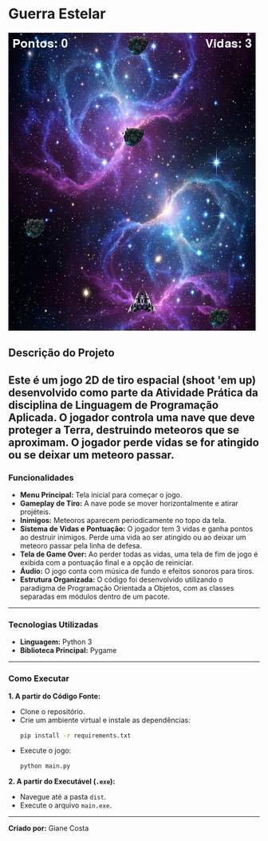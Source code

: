 # Guerra Estelar

![Gameplay do Guerra Estelar](./docs/gameplay.png)

## Descrição do Projeto

Este é um jogo 2D de tiro espacial (shoot 'em up) desenvolvido como parte da Atividade Prática da disciplina de **Linguagem de Programação Aplicada**. O jogador controla uma nave que deve proteger a Terra, destruindo meteoros que se aproximam. O jogador perde vidas se for atingido ou se deixar um meteoro passar.
---

### Funcionalidades

* **Menu Principal:** Tela inicial para começar o jogo.
* **Gameplay de Tiro:** A nave pode se mover horizontalmente e atirar projéteis.
* **Inimigos:** Meteoros aparecem periodicamente no topo da tela.
* **Sistema de Vidas e Pontuação:** O jogador tem 3 vidas e ganha pontos ao destruir inimigos. Perde uma vida ao ser atingido ou ao deixar um meteoro passar pela linha de defesa.
* **Tela de Game Over:** Ao perder todas as vidas, uma tela de fim de jogo é exibida com a pontuação final e a opção de reiniciar.
* **Áudio:** O jogo conta com música de fundo e efeitos sonoros para tiros.
* **Estrutura Organizada:** O código foi desenvolvido utilizando o paradigma de Programação Orientada a Objetos, com as classes separadas em módulos dentro de um pacote.

---

### Tecnologias Utilizadas

* **Linguagem:** Python 3
* **Biblioteca Principal:** Pygame

---

### Como Executar

**1. A partir do Código Fonte:**

* Clone o repositório.
* Crie um ambiente virtual e instale as dependências:
    ```bash
    pip install -r requirements.txt
    ```
* Execute o jogo:
    ```bash
    python main.py
    ```

**2. A partir do Executável (`.exe`):**

* Navegue até a pasta `dist`.
* Execute o arquivo `main.exe`.

---

**Criado por:** Giane Costa